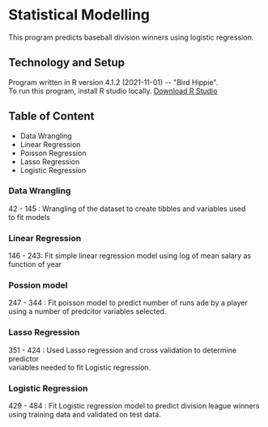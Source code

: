 # Statistical Modelling
This program predicts baseball division winners using logistic regression.

## Technology and Setup
Program written in R version 4.1.2 (2021-11-01) -- "Bird Hippie".  
To run this program, install R studio locally. [Download R Studio](https://www.rstudio.com/products/rstudio/download/)

## Table of Content
* Data Wrangling
* Linear Regression
* Poisson Regression
* Lasso Regression
* Logistic Regression

### Data Wrangling
42 - 145 : Wrangling of the dataset to create tibbles and variables used  
to fit models

### Linear Regression
146 - 243: Fit simple linear regression model using log of mean salary as   
function of year

### Possion model
247 - 344 : Fit poisson model to predict number of runs ade by a player  
using a number of predcitor variables selected.

### Lasso Regression
351 - 424 : Used Lasso regression and cross validation to determine predictor  
variables needed to fit Logistic regression.

### Logistic Regression
429 - 484 : Fit Logistic regression model to predict division league winners 
using training data and validated on test data.
